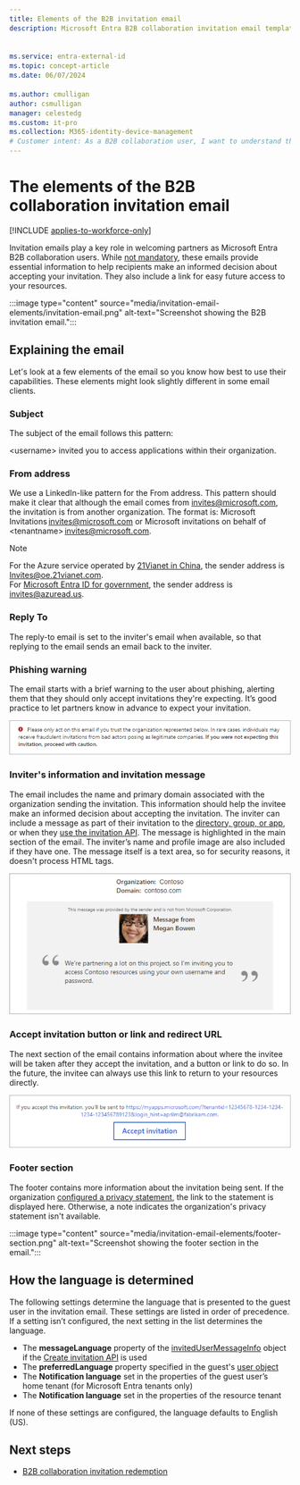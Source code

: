 ```yaml
---
title: Elements of the B2B invitation email
description: Microsoft Entra B2B collaboration invitation email template

 
ms.service: entra-external-id
ms.topic: concept-article
ms.date: 06/07/2024

ms.author: cmulligan
author: csmulligan
manager: celestedg
ms.custom: it-pro
ms.collection: M365-identity-device-management
# Customer intent: As a B2B collaboration user, I want to understand the elements of the invitation email, so that I can effectively invite partners to join my organization and provide them with the necessary information to make an informed decision.
---
```


# The elements of the B2B collaboration invitation email

[!INCLUDE [applies-to-workforce-only](./includes/applies-to-workforce-only.md)]

Invitation emails play a key role in welcoming partners as Microsoft Entra B2B collaboration users. While [not mandatory](redemption-experience.md#redemption-process-through-a-direct-link), these emails provide essential information to help recipients make an informed decision about accepting your invitation. They also include a link for easy future access to your resources.

:::image type="content" source="media/invitation-email-elements/invitation-email.png" alt-text="Screenshot showing the B2B invitation email.":::

## Explaining the email

Let's look at a few elements of the email so you know how best to use their capabilities. These elements might look slightly different in some email clients. 

### Subject

The subject of the email follows this pattern:

&lt;username&gt; invited you to access applications within their organization.

### From address

We use a LinkedIn-like pattern for the From address. This pattern should make it clear that although the email comes from invites@microsoft.com, the invitation is from another organization. The format is: Microsoft Invitations <invites@microsoft.com> or Microsoft invitations on behalf of &lt;tenantname&gt; <invites@microsoft.com>. 

> [!NOTE]
> For the Azure service operated by [21Vianet in China](/azure/china/), the sender address is Invites@oe.21vianet.com.  
> For [Microsoft Entra ID for government](/azure/azure-government/), the sender address is invites@azuread.us.

### Reply To

The reply-to email is set to the inviter's email when available, so that replying to the email sends an email back to the inviter.

### Phishing warning

The email starts with a brief warning to the user about phishing, alerting them that they should only accept invitations they're expecting. It’s good practice to let partners know in advance to expect your invitation.

![Screenshot of the phishing warning in the email.](media/invitation-email-elements/phishing-warning.png)

### Inviter's information and invitation message

The email includes the name and primary domain associated with the organization sending the invitation. This information should help the invitee make an informed decision about accepting the invitation. The inviter can include a message as part of their invitation to the [directory, group, or app](add-users-administrator.yml), or when they [use the invitation API](customize-invitation-api.md). The message is highlighted in the main section of the email. The inviter’s name and profile image are also included if they have one. The message itself is a text area, so for security reasons, it doesn't process HTML tags.

![Screenshot of the invitation message in the email.](media/invitation-email-elements/invitation-message-inviters-info.png)

### Accept invitation button or link and redirect URL

The next section of the email contains information about where the invitee will be taken after they accept the invitation, and a button or link to do so. In the future, the invitee can always use this link to return to your resources directly.

![Screenshot of the accept button and redirect URL in the email.](media/invitation-email-elements/accept-button.png)

### Footer section

The footer contains more information about the invitation being sent. If the organization [configured a privacy statement](~/fundamentals/properties-area.yml), the link to the statement is displayed here. Otherwise, a note indicates the organization's privacy statement isn't available.

:::image type="content" source="media/invitation-email-elements/footer-section.png" alt-text="Screenshot showing the footer section in the email.":::

## How the language is determined

The following settings determine the language that is presented to the guest user in the invitation email. These settings are listed in order of precedence. If a setting isn’t configured, the next setting in the list determines the language.

- The **messageLanguage** property of the [invitedUserMessageInfo](/graph/api/resources/invitedusermessageinfo) object if the [Create invitation API](/graph/api/invitation-post) is used
-	The **preferredLanguage** property specified in the guest's [user object](/graph/api/resources/user)
-	The **Notification language** set in the properties of the guest user’s home tenant (for Microsoft Entra tenants only)
-	The **Notification language** set in the properties of the resource tenant

If none of these settings are configured, the language defaults to English (US).

## Next steps

- [B2B collaboration invitation redemption](redemption-experience.md)
